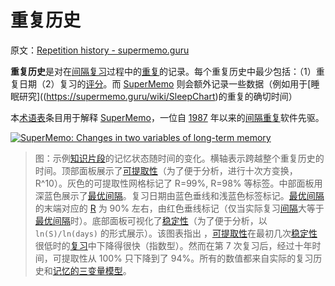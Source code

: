 # 重复历史

原文：[Repetition history - supermemo.guru](https://supermemo.guru/wiki/Repetition_history)

**重复历史**是对在[间隔复习](https://supermemo.guru/wiki/Spaced_repetition)过程中的[重复](https://supermemo.guru/wiki/Repetition)的记录。每个重复历史中最少包括：（1）重复日期（2）复习的[评分](https://supermemo.guru/wiki/Grade)。而 [SuperMemo](https://supermemo.guru/wiki/SuperMemo) 则会额外记录一些数据（例如用于[睡眠研究]((https://supermemo.guru/wiki/SleepChart)的重复的确切时间）

本[术语表](https://supermemo.guru/wiki/Glossary)条目用于解释 [SuperMemo](https://supermemo.guru/wiki/SuperMemo_Guru)，一位自 [1987](https://supermemo.guru/wiki/History_of_spaced_repetition_(print)) 年以来的[间隔重复](https://supermemo.guru/wiki/Spaced_repetition)软件先驱。

[![SuperMemo: Changes in two variables of long-term memory](https://supermemo.guru/images/thumb/5/57/Memory_status.jpg/500px-Memory_status.jpg)](https://supermemo.guru/wiki/File:Memory_status.jpg)

> 图：示例[知识片段](https://supermemo.guru/wiki/Piece_of_knowledge)的记忆状态随时间的变化。横轴表示跨越整个重复历史的时间。顶部面板展示了[可提取性](https://supermemo.guru/wiki/Retrievability)（为了便于分析，进行十次方变换，R^10）。灰色的可提取性网格标记了 R=99%, R=98% 等标签。中部面板用深蓝色展示了[最优间隔](https://supermemo.guru/wiki/Optimum_interval)。复习日期由蓝色垂线和浅蓝色标签标记。[最优间隔](https://supermemo.guru/wiki/Optimum_interval)的末端对应的 [R](https://supermemo.guru/wiki/Retrievability) 为 90% 左右，由红色垂线标记（仅当实际复习[间隔](https://supermemo.guru/wiki/Interval)大等于[最优间隔](https://supermemo.guru/wiki/Optimum_interval)时）。底部面板可视化了[稳定性](https://supermemo.guru/wiki/Stability)（为了便于分析，以 `ln(S)/ln(days)` 的形式展示）。该图表指出 ，[可提取性](https://supermemo.guru/wiki/Retrievability)在最初几次[稳定性](https://supermemo.guru/wiki/Stability)很低时的[复习](https://supermemo.guru/wiki/Repetition)中下降得很快（指数型）。然而在第 7 次复习后，经过十年时间，可提取性从 100% 只下降到了 94%。所有的数值都来自实际的复习历史和[记忆的三变量模型](https://supermemo.guru/wiki/Three_component_model_of_memory)。